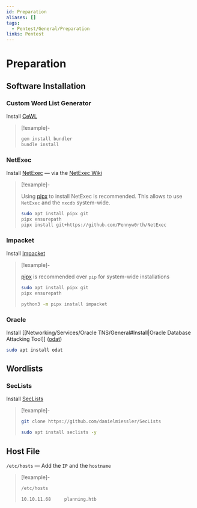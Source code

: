 ```yaml
---
id: Preparation
aliases: []
tags:
  - Pentest/General/Preparation
links: Pentest
---
```


# Preparation

## Software Installation

### Custom Word List Generator

Install [CeWL](https://github.com/digininja/CeWL)

<!-- Exmaple {{{-->
> [!example]-
>
>```sh
>gem install bundler
>bundle install
>```
<!-- }}} -->

### NetExec

Install [NetExec](https://github.com/Pennyw0rth/NetExec) — via the
[NetExec Wiki](https://www.netexec.wiki/)

<!-- Example {{{-->
> [!example]-
>
> Using [pipx](https://github.com/pypa/pipx) to install NetExec is recommended.
> This allows to use `NetExec` and the `nxcdb` system-wide.
>
> ```sh
> sudo apt install pipx git
> pipx ensurepath
> pipx install git+https://github.com/Pennyw0rth/NetExec
> ```
<!-- }}} -->

### Impacket

Install [Impacket](https://github.com/fortra/impacket)

<!-- Example {{{-->
> [!example]-
>
> [pipx](https://github.com/pypa/pipx) is recommended over `pip` for system-wide
> installations
>
> ```sh
> sudo apt install pipx git
> pipx ensurepath
> ```
>
> ```sh
> python3 -m pipx install impacket
> ```
<!-- }}} -->

### Oracle

Install [[Networking/Services/Oracle TNS/General#Install|Oracle Database Attacking Tool]]
([odat](https://www.kali.org/tools/odat/))

```sh
sudo apt install odat
```

## Wordlists

### SecLists

Install [SecLists](https://github.com/danielmiessler/SecLists)

<!-- Example {{{-->
> [!example]-
>
> ```sh
> git clone https://github.com/danielmiessler/SecLists
> ```
>
> ```sh
> sudo apt install seclists -y
> ```
<!-- }}} -->

## Host File

`/etc/hosts` — Add the `IP` and the `hostname`

<!-- Example {{{-->
> [!example]-
>
> ```sh
> /etc/hosts
> ```
> ```sh
> 10.10.11.68     planning.htb
> ```
<!-- }}} -->
